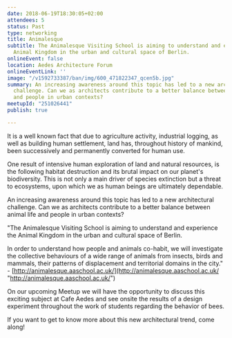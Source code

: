 ```yaml
---
date: 2018-06-19T18:30:05+02:00
attendees: 5
status: Past
type: networking
title: Animalesque
subtitle: The Animalesque Visiting School is aiming to understand and experience the
  Animal Kingdom in the urban and cultural space of Berlin.
onlineEvent: false
location: Aedes Architecture Forum
onlineEventLink: ''
image: "/v1592733387/ban/img/600_471822347_qcen5b.jpg"
summary: An increasing awareness around this topic has led to a new architectural
  challenge. Can we as architects contribute to a better balance between animal life
  and people in urban contexts?
meetupId: "251026441"
publish: true

---
```

It is a well known fact that due to agriculture activity, industrial logging, as well as building human settlement, land has, throughout history of mankind, been successively and permanently converted for human use.

One result of intensive human exploration of land and natural resources, is the following habitat destruction and its brutal impact on our planet's biodiversity. This is not only a main driver of species extinction but a threat to ecosystems, upon which we as human beings are ultimately dependable.

An increasing awareness around this topic has led to a new architectural challenge. Can we as architects contribute to a better balance between animal life and people in urban contexts?

"The Animalesque Visiting School is aiming to understand and experience the Animal Kingdom in the urban and cultural space of Berlin.

In order to understand how people and animals co-habit, we will investigate the collective behaviours of a wide range of animals from insects, birds and mammals, their patterns of displacement and territorial domains in the city." - [http://animalesque.aaschool.ac.uk/](http://animalesque.aaschool.ac.uk/ "http://animalesque.aaschool.ac.uk/")

On our upcoming Meetup we will have the opportunity to discuss this exciting subject at Cafe Aedes and see onsite the results of a design experiment throughout the work of students regarding the behavior of bees.

If you want to get to know more about this new architectural trend, come along!